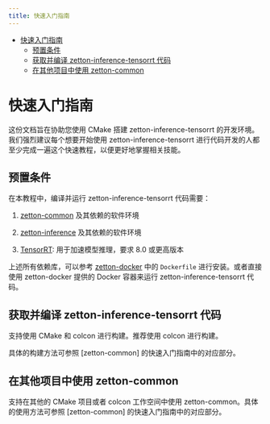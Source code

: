 ```yaml
---
title: 快速入门指南
---
```


- [快速入门指南](#快速入门指南)
  - [预置条件](#预置条件)
  - [获取并编译 zetton-inference-tensorrt 代码](#获取并编译-zetton-inference-tensorrt-代码)
  - [在其他项目中使用 zetton-common](#在其他项目中使用-zetton-common)

# 快速入门指南

这份文档旨在协助您使用 CMake 搭建 zetton-inference-tensorrt 的开发环境。我们强烈建议每个想要开始使用 zetton-inference-tensorrt 进行代码开发的人都至少完成一遍这个快速教程，以便更好地掌握相关技能。

## 预置条件

在本教程中，编译并运行 zetton-inference-tensorrt 代码需要：

1. [zetton-common](https://github.com/project-zetton/zetton-common) 及其依赖的软件环境

2. [zetton-inference](https://github.com/project-zetton/zetton-inference) 及其依赖的软件环境

3. [TensorRT](https://developer.nvidia.com/tensorrt): 用于加速模型推理，要求 8.0 或更高版本

上述所有依赖库，可以参考 [zetton-docker](https://github.com/project-zetton/zetton-docker) 中的 `Dockerfile` 进行安装。或者直接使用 zetton-docker 提供的 Docker 容器来运行 zetton-inference-tensorrt 代码。

## 获取并编译 zetton-inference-tensorrt 代码

支持使用 CMake 和 colcon 进行构建。推荐使用 colcon 进行构建。

具体的构建方法可参照 [zetton-common] 的快速入门指南中的对应部分。

## 在其他项目中使用 zetton-common

支持在其他的 CMake 项目或者 colcon 工作空间中使用 zetton-common。具体的使用方法可参照 [zetton-common] 的快速入门指南中的对应部分。
